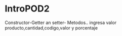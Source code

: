 # IntroPOD2
Constructor-Getter an setter- Metodos.. ingresa valor producto,cantidad,codigo,valor y porcentaje
